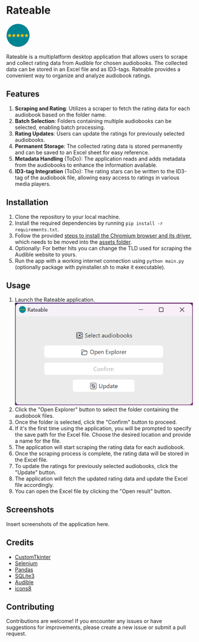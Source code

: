 # Rateable
![Icon](assets/Icons/icons8-f%C3%BCnf-von-f%C3%BCnf-sternen-64.png)

Rateable is a multiplatform desktop application that allows users to scrape and collect rating data from Audible for chosen audiobooks. The collected data can be stored in an Excel file and as ID3-tags. Rateable provides a convenient way to organize and analyze audiobook ratings.

## Features

1. **Scraping and Rating**: Utilizes a scraper to fetch the rating data for each audiobook based on the folder name.
2. **Batch Selection**: Folders containing multiple audiobooks can be selected, enabling batch processing.
3. **Rating Updates**: Users can update the ratings for previously selected audiobooks.
4. **Permanent Storage**: The collected rating data is stored permanently and can be saved to an Excel sheet for easy reference.
5. **Metadata Handling** (ToDo): The application reads and adds metadata from the audiobooks to enhance the information available.
6. **ID3-tag Integration** (ToDo): The rating stars can be written to the ID3-tag of the audiobook file, allowing easy access to ratings in various media players.

## Installation

1. Clone the repository to your local machine.
2. Install the required dependencies by running `pip install -r requirements.txt`.
3. Follow the provided [steps to install the Chromium browser and its driver](https://www.chromium.org/getting-involved/download-chromium/#downloading-old-builds-of-chrome-chromium), which needs to be moved into the [assets folder](assets/).
4. Optionally: For better hits you can change the TLD used for scraping the Audible website to yours.
5. Run the app with a working internet connection using `python main.py` (optionally package with pyinstaller.sh to make it executable).

## Usage

1. Launch the Rateable application.
![start-screen](assets/Screenshots/start-screen.png)
2. Click the "Open Explorer" button to select the folder containing the audiobook files.
3. Once the folder is selected, click the "Confirm" button to proceed.
4. If it's the first time using the application, you will be prompted to specify the save path for the Excel file. Choose the desired location and provide a name for the file.
5. The application will start scraping the rating data for each audiobook.
6. Once the scraping process is complete, the rating data will be stored in the Excel file.
7. To update the ratings for previously selected audiobooks, click the "Update" button.
8. The application will fetch the updated rating data and update the Excel file accordingly.
9. You can open the Excel file by clicking the "Open result" button.

## Screenshots

Insert screenshots of the application here.

## Credits

- [CustomTkinter](https://github.com/TomSchimansky/CustomTkinter)
- [Selenium](https://www.selenium.dev/)
- [Pandas](https://pandas.pydata.org/)
- [SQLite3](https://www.sqlite.org/index.html)
- [Audible](https://www.audible.de/)
- [icons8](https://icons8.de/)

## Contributing

Contributions are welcome! If you encounter any issues or have suggestions for improvements, please create a new issue or submit a pull request.
